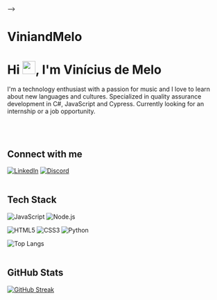 <!-- ### Hi there 👋

<!--
**ViniandMelo/ViniandMelo** is a ✨ _special_ ✨ repository because its `README.md` (this file) appears on your GitHub profile.

Here are some ideas to get you started:

- 🔭 I’m currently working on ...
- 🌱 I’m currently learning ...
- 👯 I’m looking to collaborate on ...
- 🤔 I’m looking for help with ...
- 💬 Ask me about ...
- 📫 How to reach me: ...
- 😄 Pronouns: ...
- ⚡ Fun fact: ...
--> -->

# ViniandMelo

<h1 align="left">Hi <img src="https://raw.githubusercontent.com/kaueMarques/kaueMarques/master/hi.gif" width="30px">, I'm Vinícius de Melo</h1>
I'm a technology enthusiast with a passion for music and I love to learn about new languages and cultures. Specialized in quality assurance development in C#, JavaScript and Cypress. Currently looking for an internship or a job opportunity.

<br><br>

## Connect with me
[![LinkedIn](https://img.shields.io/badge/LinkedIn-000?style=for-the-badge&logo=linkedin&logoColor=0E76A8)](https://www.linkedin.com/in/vinicius-m-13228812b/)
[![Discord](https://img.shields.io/badge/Discord-000?style=for-the-badge&logo=discord)](https://discord.com/channels/@viniandmelo/)
<br><br>

## Tech Stack
![JavaScript](https://img.shields.io/badge/JavaScript-000?style=for-the-badge&logo=javascript)
![Node.js](https://img.shields.io/badge/Node.js-000?style=for-the-badge&logo=Node.js)

![HTML5](https://img.shields.io/badge/HTML5-000?style=for-the-badge&logo=html5)
![CSS3](https://img.shields.io/badge/CSS3-000?style=for-the-badge&logo=css3&logoColor=264CE4)
![Python](https://img.shields.io/badge/Python-000?style=for-the-badge&logo=python)


![Top Langs](https://github-readme-stats-git-masterrstaa-rickstaa.vercel.app/api/top-langs/?username=ViniandMelo&bg_color=000&border_color=30A3DC&title_color=E94D5F&text_color=FFF)
<br><br>

## GitHub Stats
[![GitHub Streak](https://streak-stats.demolab.com/?user=ViniandMelo&theme=radical&background=000&border=30A3DC&dates=FFF)](https://git.io/streak-stats)
<br><br>

<!-- ## Database Stacks
![MySQL](https://img.shields.io/badge/MySQL-000?style=for-the-badge&logo=MySQL)
![PostgreSQL](https://img.shields.io/badge/PostgreSQL-000?style=for-the-badge&logo=PostgreSQL)
![SQLite](https://img.shields.io/badge/SQLite-000?style=for-the-badge&logo=SQLite)
<br><br> -->

<!-- ## My Contributions
[![Repo Card](https://github-readme-stats.vercel.app/api/pin/?username=PatrickMartinsDev&repo=rentx&bg_color=000&border_color=30A3DC&show_icons=true&icon_color=30A3DC&title_color=E94D5F&text_color=FFF)](https://github.com/PatrickMartinsDev/rentx)
[![Repo Card](https://github-readme-stats.vercel.app/api/pin/?username=PatrickMartinsDev&repo=JavaRemoteControl&bg_color=000&border_color=30A3DC&show_icons=true&icon_color=30A3DC&title_color=E94D5F&text_color=FFF)](https://github.com/PatrickMartinsDev/JavaRemoteControl) -->
